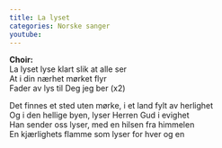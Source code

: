 ```yaml
---
title: La lyset
categories: Norske sanger
youtube: 
---
```


**Choir:**  
La lyset lyse klart slik at alle ser  
At i din nærhet mørket flyr  
Fader av lys til Deg jeg ber (x2)

Det finnes et sted uten mørke, i et land fylt av herlighet  
Og i den hellige byen, lyser Herren Gud i evighet  
Han sender oss lyser, med en hilsen fra himmelen  
En kjærlighets flamme som lyser for hver og en
